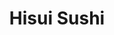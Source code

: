 ---
layout: place
title: "Hisui Sushi"
permalink: /california/folsom/hisui-sushi.html
stateAbbr: CA
stateName: California
cityName: Folsom
place_id: ChIJEVeNHn7kmoARYexiBbT7gCI
photos:
  - name: >-
      places/ChIJEVeNHn7kmoARYexiBbT7gCI/photos/AeeoHcLQi9iaTAsU4rHMI3MGSPLlGSlm81PfpAv1S5PdJ-DYF5KbUnAT8ulqmH93MvQuHdSVYVcpAFoycF56Nx0lx9g28Vna8pvPIDmi4l775qIQ68G2qKQ_oggwavF8gWP1OefPrn9Q774qQJgHxDtPRWRl0AEA8fcLQKtS5MOIwa8dvaKnRM25OCVA9q_n90B-g6Ik3M4jcBYNaQRICGndCWKk0l9cEkvxcy5uN7O2VPtbO3Wme6OHENBB3gNICaWExpZ8tq2QTCCXoQ7ApxDw54Y0I2mrSPB1KgiBaCZx6LtjFg
    widthPx: 4032
    heightPx: 3024
    authorAttributions:
      - displayName: Hisui Sushi
        uri: https://maps.google.com/maps/contrib/105358639939726181212
        photoUri: >-
          https://lh3.googleusercontent.com/a-/ALV-UjXnhe14sTgdLvPPs2l7alkRATa0ZcpqA04xnB_dhMLpdn2eueM=s100-p-k-no-mo
    flagContentUri: >-
      https://www.google.com/local/imagery/report/?cb_client=maps_api_places.places_api&image_key=!1e10!2sAF1QipMOTBmSsh2pkM5MO3QEBFGPb1KoyldqxR9FYnvZ&hl=en-US
    googleMapsUri: >-
      https://www.google.com/maps/place//data=!3m4!1e2!3m2!1sAF1QipMOTBmSsh2pkM5MO3QEBFGPb1KoyldqxR9FYnvZ!2e10!4m2!3m1!1s0x809ae47e1e8d5711:0x2280fbb40562ec61
  - name: >-
      places/ChIJEVeNHn7kmoARYexiBbT7gCI/photos/AeeoHcIzBBHbQ3Y3yvZcCHTdN78TOPMRvdCMgON4IIMBmBhkxRjtb2lmK11wPxo0RHtHVlWhsXS1wXkBzFGZrHg1-2YgHsYBcd3TewYtoFQJJ-6lhVnrN7nqXUJn0z7zyXabpwNUS4AwyVBjJo19vZSr7OVDcp-uihw13MQ5V6q7de6eqXjX_fWAv5EN7nO4PM9PMyPaYnJe_HQTnmkxdtxcmkOsgfU_JyqiFJ289SnBPXKSY8Ty4Sz2WpO0wb4tLKJt4WFNvQIcdS837PhQK5t4GAMy_kG5QlKH0W7nm868OlY_cA
    widthPx: 4032
    heightPx: 3024
    authorAttributions:
      - displayName: Hisui Sushi
        uri: https://maps.google.com/maps/contrib/105358639939726181212
        photoUri: >-
          https://lh3.googleusercontent.com/a-/ALV-UjXnhe14sTgdLvPPs2l7alkRATa0ZcpqA04xnB_dhMLpdn2eueM=s100-p-k-no-mo
    flagContentUri: >-
      https://www.google.com/local/imagery/report/?cb_client=maps_api_places.places_api&image_key=!1e10!2sAF1QipM19w7zVaO5rz6yEVhgbaSF4MIWFi-7yBf3Bi5i&hl=en-US
    googleMapsUri: >-
      https://www.google.com/maps/place//data=!3m4!1e2!3m2!1sAF1QipM19w7zVaO5rz6yEVhgbaSF4MIWFi-7yBf3Bi5i!2e10!4m2!3m1!1s0x809ae47e1e8d5711:0x2280fbb40562ec61
  - name: >-
      places/ChIJEVeNHn7kmoARYexiBbT7gCI/photos/AeeoHcKJC0epPIv1tmxNcOYy9MaPRiBwn5rs-CpxxhpOT9Bdq-F-wyMHdKVt-qOsfGfdEfOG6-uNeX7o0y36VIo4Y3zIURaL0vptPZEdeaBAz5KLa1CNF9vBW-3Z608ejDlZNekrNUme-LGDwBeF1mChNJWp45BmePwWZjn4D2ZStCIQn6Kdfimho8yIHsj8WMjW3-TLcyS1FDUTbd2Ca178E5KgnhFd2zrcXXcWaJhXTb01kM3-F4lzKx-FInuv2myp2XoAAePHO-8HTJjj0KD1dnS7FVAqt8ru4Cmq2E5tGFoMv9iVhC9OAmAtULvZ_4j7ZhXkBrzOcAbaxxIC4aH9BC-3TJk1Q-ujAhOdZXOugYqX-KmBNXy1eFDD2x9bW8WkE1rgvNloqfRGkg7ygOyDHy_8by9vpRqa8yhGZAWznNuU5Q
    widthPx: 4000
    heightPx: 2252
    authorAttributions:
      - displayName: Eddie
        uri: https://maps.google.com/maps/contrib/106704304714099561517
        photoUri: >-
          https://lh3.googleusercontent.com/a-/ALV-UjXtsgzHBKDHMF9XXdqavj7kvpsB-UnVU7S6-IsEwapeXjsoW8ry=s100-p-k-no-mo
    flagContentUri: >-
      https://www.google.com/local/imagery/report/?cb_client=maps_api_places.places_api&image_key=!1e10!2sCIHM0ogKEICAgID795SHIA&hl=en-US
    googleMapsUri: >-
      https://www.google.com/maps/place//data=!3m4!1e2!3m2!1sCIHM0ogKEICAgID795SHIA!2e10!4m2!3m1!1s0x809ae47e1e8d5711:0x2280fbb40562ec61
  - name: >-
      places/ChIJEVeNHn7kmoARYexiBbT7gCI/photos/AeeoHcJbu3b34b2mRPJyrJB2EiVikCl4CmHISLuM60SnmoXfBiRTxTGBUEEpjvsLsejrBok0toDDLcd6ZK7r_E8tFH8WgVqGkZ5R1krqpBlBxGe59_YHJjm-ukOs95G5pqSVBf_f3_OL3fPRD0wg_VKQSenYxYfLObokHymzkuR_5K3O-Jua2ZELcpXrNL6ERc6rNfgA89XGbYfLwiVJ_sJ0X-A3zzggDIg_Cg1iJXUVyois8UhplAvXiTd0qes78tmUgm6p713PvDyqwDNqvalX7x8bOiFlQi7LLwm7DwAKaVp7YdC9nNyWX0BTnC0qZz-i0oC23ZPTrCW6vzJGz4s66wCkK0Wt6ZuwfSemj2_Gt7b4HWlbFzRf5kO4XlaccsGdBj5OLgrLHGIZhkhEBAaM8j5UfYLhLvqOYuOjRAM8KN9pry6d
    widthPx: 3024
    heightPx: 4032
    authorAttributions:
      - displayName: Lovey Sidhu
        uri: https://maps.google.com/maps/contrib/104820809084522956178
        photoUri: >-
          https://lh3.googleusercontent.com/a-/ALV-UjVYe4Kn3dpLPM-rxzvw61NuYP9DS3pK64UZ31dHeXhzU5FpglA=s100-p-k-no-mo
    flagContentUri: >-
      https://www.google.com/local/imagery/report/?cb_client=maps_api_places.places_api&image_key=!1e10!2sCIHM0ogKEICAgIChyoH8igE&hl=en-US
    googleMapsUri: >-
      https://www.google.com/maps/place//data=!3m4!1e2!3m2!1sCIHM0ogKEICAgIChyoH8igE!2e10!4m2!3m1!1s0x809ae47e1e8d5711:0x2280fbb40562ec61
  - name: >-
      places/ChIJEVeNHn7kmoARYexiBbT7gCI/photos/AeeoHcJFXyFIHk50UzkdZe9jwU0E-Xu-0kNNmGfnZ-qN-66p4nQ0sEnlVIHD2C5SdGJaBqarenOnmN_CRu1V31Wj_lj-OoRXd6p--es7ZNx7VoyPZoGPO82OH7zoJ1XyFYth4LijiFgFdTQc0HEVE5kJ9_b-yDkw1YykbfuFmss0_J43d8dhf2tkRkfg3X0ku31Rca4NEGf9lkzdrsKK6N18WD_89zJIMWISJOjDEmcTxtv0tmdIuPfgAm5hhzW7zQ5admTkABixOrtOYbDYAevxpgibP1NSRzIA7VY9YQ53lC0BvdSveLR5MU7LA4xtzz_f5jeH_vMD1bxicMVHI7hAOcJvkL_1qFjD3CeJEUc5gk1--MyPemt-sVMu5z7wdNH3jOV8gzVgq2erKu48vtvw8zH5j3-xRbQBhLqYmmcD5L9M0Tz3
    widthPx: 4032
    heightPx: 3024
    authorAttributions:
      - displayName: Scott Moore
        uri: https://maps.google.com/maps/contrib/110387233742525459661
        photoUri: >-
          https://lh3.googleusercontent.com/a-/ALV-UjXK3C34CJnBLlZ322HCzpqFmdOuVV2YMT6u5GHlIGv6aPZS-kavzw=s100-p-k-no-mo
    flagContentUri: >-
      https://www.google.com/local/imagery/report/?cb_client=maps_api_places.places_api&image_key=!1e10!2sCIHM0ogKEICAgIDmyvSp3QE&hl=en-US
    googleMapsUri: >-
      https://www.google.com/maps/place//data=!3m4!1e2!3m2!1sCIHM0ogKEICAgIDmyvSp3QE!2e10!4m2!3m1!1s0x809ae47e1e8d5711:0x2280fbb40562ec61
  - name: >-
      places/ChIJEVeNHn7kmoARYexiBbT7gCI/photos/AeeoHcJ-fIyyB9a8td_43aanPveR7mhc29OEoNaay0H0fz1eF2WitLQXwfI2Rju6zpYVwd4mAdQpkqmWPCjAPSktsCbKyZxEZxKMEAsOopsUH3UegRw_yrBGAJjsjzh7KNRpsf_sXaCLtH-dgCSQEmYXUB_yUVHu28qHcRDZ8JPbT9N7m1llP4o7wRZBP84FuKolPH1Nv2uXOpuyW0JVQ_FzUtI14N3asVM1wD5rf9z5ggsOvQGbd-teizJYMkv1dQKDi1vgI-Yex3BnlD33D4OR_Urkup5OHnEt1UpV15msrEW2iJPSVqr1m8f4mvUKVa1ZM4BanmKgZpD5nQZPNWTWQqH9PK0QgXFObxmSSUa_8smB3Ob5qTl40ZE3jg-5Of6SMYGtV5-E3J4tyx8miZhodNIU9xQX_PcQV2-Nah1q8Yz9kg
    widthPx: 3024
    heightPx: 4032
    authorAttributions:
      - displayName: Lindsey
        uri: https://maps.google.com/maps/contrib/107614107210958323343
        photoUri: >-
          https://lh3.googleusercontent.com/a-/ALV-UjVO1UvN9u9jQoO6U9qoZJ45AZU4o3IgKXQqCUH4P_XQQjtvJWrb=s100-p-k-no-mo
    flagContentUri: >-
      https://www.google.com/local/imagery/report/?cb_client=maps_api_places.places_api&image_key=!1e10!2sCIHM0ogKEICAgIDKkMutdA&hl=en-US
    googleMapsUri: >-
      https://www.google.com/maps/place//data=!3m4!1e2!3m2!1sCIHM0ogKEICAgIDKkMutdA!2e10!4m2!3m1!1s0x809ae47e1e8d5711:0x2280fbb40562ec61
  - name: >-
      places/ChIJEVeNHn7kmoARYexiBbT7gCI/photos/AeeoHcJNIScYYW6JjAXI1ytdevStG_EekaNvPQMrjBXLq-PGHzVjeJ3jzqEJsTAq1Nj608MeljDf5FbNadq5sMJR6359CrabCQ5on9WXxynFSF_V4XUnrCFrpn63_ClRjLd6fKbS-8365xEXjVosMwOQFz9UQ9elV4rRT41NObX7B_LVbKYzEPqySGkAiRmdsobQGvdyXqhO9zpyiqi17-WDuPM5Z53yw_p0QpmB949Xm27jAkb7YGCcFl-5hLRjyzZHVDzNQmsI1h7EsazTuRX-IENYEXgrAWJCLPi7oW1uE3m7hN1Y3X8YY6kmodz4PTrRE5Iwqtjja4lTZjgm32QOMkpj394miwifJ6SvjZhijxves8LNpqijYx2FysuWpHwdSl9N9kM-TgV1vVofDNyZJ5G8I4tN8fOzZhgunAAeIdI
    widthPx: 3599
    heightPx: 4800
    authorAttributions:
      - displayName: Mai Kor Xiong
        uri: https://maps.google.com/maps/contrib/101914187127708515455
        photoUri: >-
          https://lh3.googleusercontent.com/a-/ALV-UjU3ORigCTX8fdlC6_p0Hd_XHMQqvva05prAKuU6hGcBK3ojZm2ASA=s100-p-k-no-mo
    flagContentUri: >-
      https://www.google.com/local/imagery/report/?cb_client=maps_api_places.places_api&image_key=!1e10!2sCIHM0ogKEICAgICj55Ocfg&hl=en-US
    googleMapsUri: >-
      https://www.google.com/maps/place//data=!3m4!1e2!3m2!1sCIHM0ogKEICAgICj55Ocfg!2e10!4m2!3m1!1s0x809ae47e1e8d5711:0x2280fbb40562ec61
  - name: >-
      places/ChIJEVeNHn7kmoARYexiBbT7gCI/photos/AeeoHcKsZ-FIdBXC59VaDPbNu3R_kCJjeKlQGhupLPqA7EGNbmim79Vw1RfrUtwxIoEwJnXwXMQsH3iNDMpYVntNyjjhD5qsgFrVSul_NNlLi39yI55qare-wLcfH-adeGxnWvn6qD8slXN-PeUhsgTcOMh3wYtXJeNMKq_RMlIL9yB06xRMmGEZpuUKNkc6JqH4pHuzosxYplJHEC_x4LVBQnv-K66NZoH9QcyZYZEGCwHukEvW0qZ0U_ga0BvPg0uYjlI19hq_6XQDX5xmpCc9GQkZtLNFnGBlOtDEUoZqUqIX1KoJSiNSFiO61bm6EFkqRH61FXRBjvE4hjzZRNGbXzfnz8BCgATnuFoteRDuNSI1a8i6GYIbs_7E93bLfTkCKZXqwXFhduzluUhRoUWaVbRMVqI6kbY1RiL_pd3bkEBNNLpo
    widthPx: 4032
    heightPx: 3024
    authorAttributions:
      - displayName: Silvie Kadlcik Park
        uri: https://maps.google.com/maps/contrib/114743991476060889945
        photoUri: >-
          https://lh3.googleusercontent.com/a-/ALV-UjWlvELsPrky30FN2bnieLTKMvq9DVpMauHbZR2gvLgiID2KRFF98g=s100-p-k-no-mo
    flagContentUri: >-
      https://www.google.com/local/imagery/report/?cb_client=maps_api_places.places_api&image_key=!1e10!2sCIHM0ogKEICAgIDyt6_MpgE&hl=en-US
    googleMapsUri: >-
      https://www.google.com/maps/place//data=!3m4!1e2!3m2!1sCIHM0ogKEICAgIDyt6_MpgE!2e10!4m2!3m1!1s0x809ae47e1e8d5711:0x2280fbb40562ec61
  - name: >-
      places/ChIJEVeNHn7kmoARYexiBbT7gCI/photos/AeeoHcL2FBJLMCutt6a-1_ndc9PXpSAR5mBBREUn96xY7oqX0__I9j0g3dUsWjpF9UlIGL-JavgHKmnaaIUDtatBTf0pxp00jJyP7J_Rb1R5nVeFCppketaFMN_Z0Pi5QyumE2hg3P0EtcgbjVs4YXVBaBwhNQ2t4Oil6ESAtQQWPRTfILByCNCjb69H18_eb1jZcbA0w37T5pqr9rTui3KGd3k36NIkxlYxnkX_TEXn-5XxJZhkG-SN3qiW2OypR9p2teTNjVVsXCBeBVdo7Z9FIWIwYB5Kr8o37q7R9hAO4FWY96S4ToSMLFi8yLPuBLnRi6pk302xW4dpXDkfgSFnboUt-Xe6BdPpySe1QGGZ2On3x2KY4YJXJWZkKNQ6XoZXcfajQ-JvS3tUz88TwmsUeA2dH5CCVVTuavrKBh6hD4E
    widthPx: 4032
    heightPx: 3024
    authorAttributions:
      - displayName: Dana Simmons
        uri: https://maps.google.com/maps/contrib/118019456860584781373
        photoUri: >-
          https://lh3.googleusercontent.com/a-/ALV-UjWDtehfwHvRKHgPa91HEY2RD__tPmT8x5ZdPfy3ZY1rxPur6Mz4RA=s100-p-k-no-mo
    flagContentUri: >-
      https://www.google.com/local/imagery/report/?cb_client=maps_api_places.places_api&image_key=!1e10!2sCIHM0ogKEICAgID0u-TOCw&hl=en-US
    googleMapsUri: >-
      https://www.google.com/maps/place//data=!3m4!1e2!3m2!1sCIHM0ogKEICAgID0u-TOCw!2e10!4m2!3m1!1s0x809ae47e1e8d5711:0x2280fbb40562ec61
  - name: >-
      places/ChIJEVeNHn7kmoARYexiBbT7gCI/photos/AeeoHcL0pybrQjZHg9DZylwg3fniSoP0VSWYRapD4j0lPXKljMDJZ2fQF5SqQ44UiCYo6EigpaIfIuTmD_7y1t0EzSe92sGvJyQyiMyx_fFxxKRiCAdW1OLvAFcsx9yAuHL-Hyyu7L379HVh1nR-IAt84srZ8m00qQW-sbsKOjz6E8Fpn6VBtYGOvmoFM7r8R3mZvwyAycxZnwkBkcJi9OUwCpZ-ciwi8qfMzeJ3zA6n16SyJBci738dB-LWJAkHrvS1BWWd20awhJOC9ZhY9L8HNxI2rAnx7XQFmrd8JFWf9JC48J7CbSlJwbAO7kduhLgqzRNp6Eto-QJggaiD7SOa5XPHj66RWYIPmcFRRzPthD3XRCeAHgRlUb9dysikp2MkqPpRlRu2pOp2vWStDoE1zvCIy6oFa2zhdI8EG7uf7u_clT_S
    widthPx: 3599
    heightPx: 4800
    authorAttributions:
      - displayName: Carl Valdez
        uri: https://maps.google.com/maps/contrib/115330397538969991649
        photoUri: >-
          https://lh3.googleusercontent.com/a-/ALV-UjXsnUAei17IjchCQUHvfhqeHz290OhJylnXQflhXzb1pzaWlehL=s100-p-k-no-mo
    flagContentUri: >-
      https://www.google.com/local/imagery/report/?cb_client=maps_api_places.places_api&image_key=!1e10!2sCIHM0ogKEICAgICqkNyc3AE&hl=en-US
    googleMapsUri: >-
      https://www.google.com/maps/place//data=!3m4!1e2!3m2!1sCIHM0ogKEICAgICqkNyc3AE!2e10!4m2!3m1!1s0x809ae47e1e8d5711:0x2280fbb40562ec61
address: 25004 Blue Ravine Rd Ste 107, Folsom, CA 95630, USA
street: 25004 Blue Ravine Rd Ste 107
city: Folsom
state: CA
zip: '95630'
country: USA
neighborhood: null
latitude: '38.691051'
longitude: '-121.125201'
accessibility_options:
  wheelchairAccessibleParking: true
  wheelchairAccessibleEntrance: true
  wheelchairAccessibleRestroom: true
  wheelchairAccessibleSeating: true
business_status: OPERATIONAL
name: Hisui Sushi
google_maps_links:
  directionsUri: >-
    https://www.google.com/maps/dir//''/data=!4m7!4m6!1m1!4e2!1m2!1m1!1s0x809ae47e1e8d5711:0x2280fbb40562ec61!3e0
  placeUri: https://maps.google.com/?cid=2486263744911567969
  writeAReviewUri: >-
    https://www.google.com/maps/place//data=!4m3!3m2!1s0x809ae47e1e8d5711:0x2280fbb40562ec61!12e1
  reviewsUri: >-
    https://www.google.com/maps/place//data=!4m4!3m3!1s0x809ae47e1e8d5711:0x2280fbb40562ec61!9m1!1b1
  photosUri: >-
    https://www.google.com/maps/place//data=!4m3!3m2!1s0x809ae47e1e8d5711:0x2280fbb40562ec61!10e5
primary_type: Japanese Restaurant
opening_hours:
  regular: null
  current: null
secondary_opening_hours:
  regular:
    weekdayDescriptions: null
    type: null
  current:
    weekdayDescriptions: null
    type: null
phone: (916) 985-7778
price_level: PRICE_LEVEL_MODERATE
price_range: $20 &ndash; $30
rating: '4.5'
rating_count: 536
website: http://hisuisushi.com/
description: null
reviews: null
parking_options: null
payment_options: null
allow_dogs: null
curbside_pickup: null
delivery: null
dine_in: null
good_for_children: null
good_for_groups: null
good_for_sports: null
live_music: null
menu_for_children: null
outdoor_seating: null
reservable: null
restroom: null
serves_beer: null
serves_breakfast: null
serves_brunch: null
serves_cocktails: null
serves_coffee: null
serves_dinner: null
serves_dessert: null
serves_lunch: null
serves_vegetarian_food: null
serves_wine: null
takeout: null

---